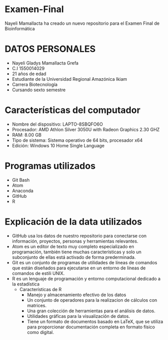 # Examen-Final
Nayeli Mamallacta ha creado un nuevo repositorio para el Examen Final de Bioinformática
# DATOS PERSONALES
- Nayeli Gladys Mamallacta Grefa
- C.I 1550014029
- 21 años de edad
- Estudiante de la Universidad Regional Amazónica Ikiam
- Carrera Biotecnología
- Cursando sexto semestre
# Características del computador
- Nombre del dispositivo: LAPTO-8SBQFO6O
- Procesador: AMD Athlon Silver 3050U with Radeon Graphics 2.30 GHZ
- RAM: 8.00 GB
- Tipo de sistema: Sistema operativo de 64 bits, procesador x64
- Edición: Windows 10 Home Single Language
# Programas utilizados
- Git Bash
- Atom
- Anaconda
- GitHub
- R
# Explicación de la data utilizados
- GitHub usa los datos de nuestro repositorio para conectarse con información, proyectos, personas y herramientas relevantes.
- Atom es un editor de texto muy completo especializado en programación, también tiene muchas características y solo un subconjunto de ellas está activado de forma prederminada.
- Git es un conjunto de programas de utilidades de líneas de comandos que están diseñados para ejecutarse en un entorno de líneas de comandos de estili UNIX. 
- R es un lenguaje de programación y entorno computacional dedicado a la estadística
  - Características de R
    - Manejo y almacenamiento efectivo de los datos
    - Un conjunto de operadores para la realizacion de cálculos con matrices.
    - Una gran colección de herramientas para el análisis de datos.
    - Utilidades gráficas para la visualización de datos.
    - Tiene un formato de documentos basado en LaTeX, que se utiliza para proporcionar documentación completa en formato físico como digital.
